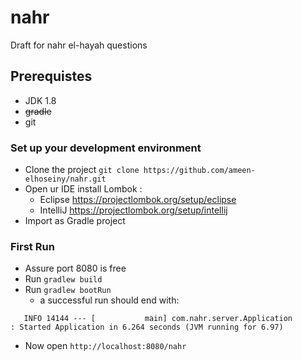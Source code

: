 # nahr
Draft for nahr el-hayah questions

## Prerequistes
- JDK 1.8
- ~~gradle~~
- git

### Set up your development environment
- Clone the project `git clone https://github.com/ameen-elhoseiny/nahr.git`
- Open ur IDE install Lombok : 
    -  Eclipse     https://projectlombok.org/setup/eclipse
    -  IntelliJ     https://projectlombok.org/setup/intellij
- Import as Gradle project

### First Run
 - Assure port 8080 is free
 - Run `gradlew build`
 - Run `gradlew bootRun` 
    - a successful run should end with:
```
   INFO 14144 --- [           main] com.nahr.server.Application              : Started Application in 6.264 seconds (JVM running for 6.97)
```
 - Now open `http://localhost:8080/nahr`
###
